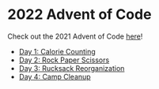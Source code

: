 # 2022 Advent of Code

Check out the 2021 Advent of Code [here](https://adventofcode.com/2022)!

* [Day 1: Calorie Counting](https://github.com/hunterparks/2022-advent-of-code/tree/main/day-01-calorie-counting)
* [Day 2: Rock Paper Scissors](https://github.com/hunterparks/2022-advent-of-code/tree/main/day-01-rock-paper-scissors)
* [Day 3: Rucksack Reorganization](https://github.com/hunterparks/2022-advent-of-code/tree/main/day-03-rucksack-reorganization)
* [Day 4: Camp Cleanup](https://github.com/hunterparks/2022-advent-of-code/tree/main/day-04-camp-cleanup)
